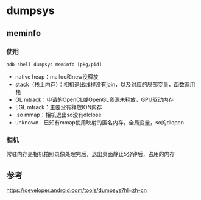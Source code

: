 # dumpsys

## meminfo

### 使用

```shell
adb shell dumpsys meminfo [pkg/pid]
```

* native heap：malloc和new没释放
* stack（栈上内存）：相机退出线程没有join，以及对应的局部变量，函数调用栈
* GL mtrack：申请的OpenCL或OpenGL资源未释放，GPU驱动内存
* EGL mtrack：主要没有释放ION内存
* .so mmap：相机退出so没有dlclose
* unknown：已知有mmap使用映射的匿名内存，全局变量，so的dlopen



### 相机

常驻内存是相机拍照录像处理完后，退出桌面静止5分钟后，占用的内存



## 参考

https://developer.android.com/tools/dumpsys?hl=zh-cn

